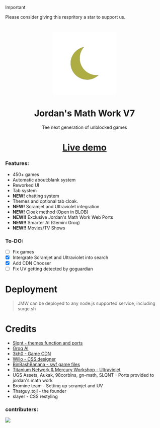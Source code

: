> [!IMPORTANT]
> Please consider giving this respritory a star to support us.
# 
<p align="center"><img src="https://github.com/JustJxrdanWasDefinetlyTaken/jmw-node/blob/main/public/assets/images/jmw.png?raw=true" height="200">
</p>

<h1 align="center"><strong>Jordan's Math Work V7</strong></h1>
<p align="center">Tee next generation of unblocked games</p>
<h1 align="center"><a align="center" href="//jordansmath.work">Live demo</a></h1>

### Features:
- 450+ games
- Automatic about:blank system
- Reworked UI
- Tab system
- **NEW!** chatting system
- Themes and optional tab cloak.
- **NEW!** Scramjet and Ultraviolet integration
- **NEW!** Cloak method (Open in BLOB)
- **NEW!!** Exclusive Jordan's Math Work Web Ports
- **NEW!!** Smarter AI (Gemini Groq)
- **NEW!!** Movies/TV Shows

### To-DO:
- [ ] Fix games
- [X] Intergrate Scramjet and Ultraviolet into search
- [X] Add CDN Chooser
- [ ] Fix UV getting detected by goguardian

# Deployment
> JMW can be deployed to any node.js supported service, including surge.sh
# Credits
- <a href="//github.com/slqntdevss">Slqnt - themes function and ports</a>
- <a href="//groq.com">Groq AI</a>
- <a href="//github.com/3kh0">3kh0 - Game CDN</a>
- <a href="//github.com/willoo0">Willo - CSS designer</a>
- <a href="//github.com/binbashbanana">BinBashBanana -.swf game files</a>
- <a href="#">Titanium Network & Mercury Workshop - Ultraviolet</a>
- UGS Assets, Aukak, 98corbins, gn-math, SLQNT - Ports provided to jordan's math work
- Bromine team - Setting up scramjet and UV
- Thatguy_toji - the founder
- slayer - CSS restyling
### contributers:
<a target="_blank" href="https://github.com/GalacticNetwork/jordansmathwork-v7/graphs/contributors">
  <img src="https://contrib.rocks/image?repo=GalacticNetwork/jordansmathwork-v7" />
</a>

